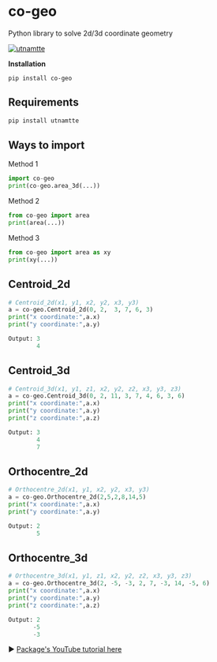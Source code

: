 # co-geo
Python library to solve 2d/3d coordinate geometry

[![utnamtte](https://img.shields.io/badge/PyPi-0.0.1-3670A0?style=for-the-badge&logoColor=ffdd54)](https://pypi.org/project/co-geo/)


**Installation**


    pip install co-geo

## Requirements
```python
pip install utnamtte

```

## Ways to import

Method 1

```python
import co-geo
print(co-geo.area_3d(...))
```


Method 2

```python
from co-geo import area
print(area(...))
```

Method 3

```python
from co-geo import area as xy
print(xy(...))
```

## Centroid_2d
```python
# Centroid_2d(x1, y1, x2, y2, x3, y3)
a = co-geo.Centroid_2d(0, 2,  3, 7, 6, 3)
print("x coordinate:",a.x)
print("y coordinate:",a.y)
```
```python
Output: 3
        4
```

## Centroid_3d
```python
# Centroid_3d(x1, y1, z1, x2, y2, z2, x3, y3, z3)
a = co-geo.Centroid_3d(0, 2, 11, 3, 7, 4, 6, 3, 6)
print("x coordinate:",a.x)
print("y coordinate:",a.y)
print("z coordinate:",a.z)

```
```python
Output: 3
        4
        7
```

## Orthocentre_2d
```python
# Orthocentre_2d(x1, y1, x2, y2, x3, y3)
a = co-geo.Orthocentre_2d(2,5,2,8,14,5)
print("x coordinate:",a.x)
print("y coordinate:",a.y)
```
```python
Output: 2
        5
```
## Orthocentre_3d
```python
# Orthocentre_3d(x1, y1, z1, x2, y2, z2, x3, y3, z3)
a = co-geo.Orthocentre_3d(2, -5, -3, 2, 7, -3, 14, -5, 6)
print("x coordinate:",a.x)
print("y coordinate:",a.y)
print("z coordinate:",a.z)

```
```python
Output: 2
       -5
       -3

```


▶️  [Package's YouTube tutorial here](https://www.youtube.com/playlist?list=PLZchMekN22UmCqi9sCEEoAYBPsNvQrvBU)

